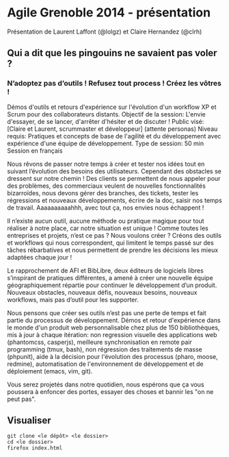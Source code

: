 Agile Grenoble 2014 - présentation
==========

Présentation de Laurent Laffont (@lolgz) et Claire Hernandez (@clrh)


## Qui a dit que les pingouins ne savaient pas voler ?
### N’adoptez pas d’outils ! Refusez tout process ! Créez les vôtres !

Démos d'outils et retours d'expérience sur l'évolution d'un workflow XP et Scrum pour des collaborateurs distants.
Objectif de la session: 	L'envie d'essayer, de se lancer, d'arrêter d'hésiter et de discuter !
Public visé:	[Claire et Laurent, scrummaster et développeur] (attente personas)
Niveau requis:	Pratiques et concepts de base de l'agilité et du développement avec expérience d'une équipe de développement.
Type de session:	50 min Session en français

Nous rêvons de passer notre temps à créer et tester nos idées tout en suivant l’évolution des besoins des utilisateurs. Cependant des obstacles se dressent sur notre chemin ! Des clients se permettent de nous appeler pour des problèmes, des commerciaux veulent de nouvelles fonctionnalités bizarroïdes, nous devons gérer des branches, des tickets, tester les régressions et nouveaux développements, écrire de la doc, saisir nos temps de travail. Aaaaaaaaaahhh, avec tout ça, nos envies nous échappent !

Il n’existe aucun outil, aucune méthode ou pratique magique pour tout réaliser à notre place, car notre situation est unique ! Comme toutes les entreprises et projets, n’est ce pas ? Nous voulons créer ? Créons des outils et workflows qui nous correspondent, qui limitent le temps passé sur des tâches rébarbatives et nous permettent de prendre les décisions les mieux adaptées chaque jour !

Le rapprochement de AFI et BibLibre, deux éditeurs de logiciels libres s’inspirant de pratiques différentes, a amené à créer une nouvelle équipe géographiquement répartie pour continuer le développement d’un produit. Nouveaux obstacles, nouveaux défis, nouveaux besoins, nouveaux workflows, mais pas d’outil pour les supporter.

Nous pensons que créer ses outils n’est pas une perte de temps et fait partie du processus de développement. Démos et retour d'expérience dans le monde d'un produit web personnalisable chez plus de 150 bibliothèques, mis à jour à chaque itération: non regression visuelle des applications web (phantomcss, casperjs), meilleure synchronisation en remote pair programming (tmux, bash), non régression des traitements de masse (phpunit), aide à la décision pour l'évolution des processus (pharo, moose, redmine), automatisation de l'environnement de développement et de déploiement (emacs, vim, git).

Vous serez projetés dans notre quotidien, nous espérons que ça vous poussera à enfoncer des portes, essayer des choses et bannir les "on ne peut pas".

## Visualiser

```
git clone <le dépôt> <le dossier>
cd <le dossier>
firefox index.html
```

